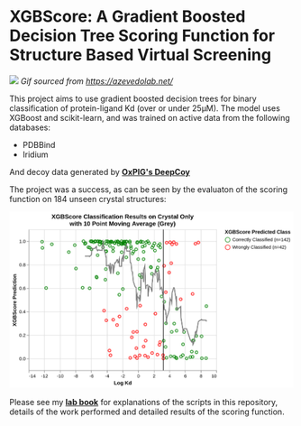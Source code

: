 # **XGBScore: A Gradient Boosted Decision Tree Scoring Function for Structure Based Virtual Screening**


![](labbook/Images/docking.gif)
*Gif sourced from https://azevedolab.net/*

This project aims to use gradient boosted decision trees for binary classification of protein-ligand Kd (over or under 25µM). The model uses XGBoost and scikit-learn, and was trained on active data from the following databases:
- PDBBind
- Iridium

And decoy data generated by [**OxPIG's DeepCoy**](https://github.com/oxpig/DeepCoy)

The project was a success, as can be seen by the evaluaton of the scoring function on 184 unseen crystal structures:

![](https://github.com/miles-mcgibbon/XGBScore/blob/main/labbook/Images/XGBScore%20Classification%20Results%20on%20Crystal%20Only%20with%2010%20Point%20Moving%20Average%20in%20Grey.png)

Please see my [**lab book**](https://github.com/miles-mcgibbon/XGBScore/blob/main/labbook/Labbook.ipynb) for explanations of the scripts in this repository, details of the work performed and detailed results of the scoring function.
